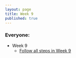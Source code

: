 ```yaml
---
layout: page
title: Week 9
published: true
---
```



### Everyone:
  * Week 9
    *   [Follow all steps in Week 9](../week09/)
